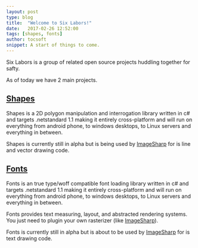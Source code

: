```yaml
---
layout: post
type: blog
title:  "Welcome to Six Labors!"
date:   2017-02-26 12:52:00
tags: [shapes, fonts]
author: tocsoft
snippet: A start of things to come.
---
```


Six Labors is a group of related open source projects huddling together for safty.

As of today we have 2 main projects.

## [Shapes](http://shapes.sixlabors.com/)

Shapes is a 2D polygon manipulation and interrogation library written in c# and targets .netstandard 1.1 making it entirely cross-platform and will run on everything from android phone, to windows desktops, to Linux servers and everything in between. 

Shapes is currently still in alpha but is being used by [ImageSharp][imagesharp]  for is line and vector drawing code.


## [Fonts](http://fonts.sixlabors.com/)

Fonts is an true type/woff compatible font loading library written in c# and targets .netstandard 1.1 making it entirely cross-platform and will run on everything from android phone, to windows desktops, to Linux servers and everything in between. 

Fonts provides text measuring, layout, and abstracted rendering systems. You just need to plugin your own rasterizer (like [ImageSharp][imagesharp]).

Fonts is currently still in alpha but is about to be used by [ImageSharp][imagesharp] for is text drawing code.


[imagesharp]: https://github.com/jimBobSquarePants/ImageSharp "ImageSharp"
